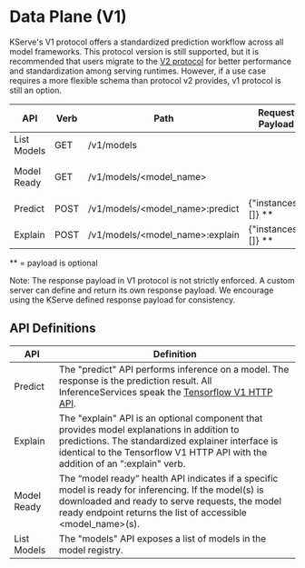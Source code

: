 # Data Plane (V1)
KServe's V1 protocol offers a standardized prediction workflow across all model frameworks. This protocol version is still supported, but it is recommended that users migrate to the [V2 protocol](./v2_protocol.md) for better performance and standardization among serving runtimes. However, if a use case requires a more flexible schema than protocol v2 provides, v1 protocol is still an option. 

| API  | Verb | Path | Request Payload | Response Payload |
| ------------- | ------------- | ------------- | ------------- | ------------- |
| List Models | GET | /v1/models | | {"models": \[\<model_name\>\]} | 
| Model Ready| GET   | /v1/models/\<model_name>     |     | {"name": \<model_name\>,"ready": $bool}  |
| Predict  | POST  | /v1/models/\<model_name\>:predict  | {"instances": []} ** | {"predictions": []} |
| Explain  | POST  | /v1/models/\<model_name\>:explain  | {"instances": []} **| {"predictions": [], "explanations": []}   | |

** = payload is optional

Note: The response payload in V1 protocol is not strictly enforced. A custom server can define and return its own response payload. We encourage using the KServe defined response payload for consistency.


## API Definitions

| API  | Definition | 
| --- | --- |
| Predict | The "predict" API performs inference on a model. The response is the prediction result. All InferenceServices speak the [Tensorflow V1 HTTP API](https://www.tensorflow.org/tfx/serving/api_rest#predict_api). | 
| Explain | The "explain" API is an optional component that provides model explanations in addition to predictions. The standardized explainer interface is identical to the Tensorflow V1 HTTP API with the addition of an ":explain" verb.| 
| Model Ready | The “model ready” health API indicates if a specific model is ready for inferencing. If the model(s) is downloaded and ready to serve requests, the model ready endpoint returns the list of accessible <model_name>(s). | 
| List Models | The "models" API exposes a list of models in the model registry. |

<!-- TODO: ## Examples -->
